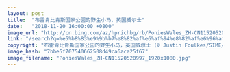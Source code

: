 ```yaml
---
layout: post
title:  "布雷肯比肯斯国家公园的野生小马，英国威尔士"
date:   "2018-11-20 16:00:00 +0800"
image_url: "http://cn.bing.com/az/hprichbg/rb/PoniesWales_ZH-CN11520520997_1920x1080.jpg"
link: "/search?q=%e5%b8%83%e9%9b%b7%e8%82%af%e6%af%94%e8%82%af%e6%96%af%e5%9b%bd%e5%ae%b6%e5%85%ac%e5%9b%ad&form=hpcapt&mkt=zh-cn"
copyright: "布雷肯比肯斯国家公园的野生小马，英国威尔士 (© Justin Foulkes/SIME/eStock Photo)"
image_hash: "7bbe5f707540662508d49ca6aca25f67"
image_filename: "PoniesWales_ZH-CN11520520997_1920x1080.jpg"
---
```

